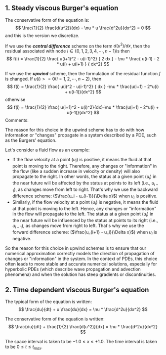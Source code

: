 ## 1. Steady viscous Burger's equation

The conservative form of the equation is:
$$
\frac{1}{2}  \frac{d(u^2)}{dx} - \nu * u \frac{d^2u}{dx^2} = 0
$$
and this is the version we discretize. 

If we use the ***central difference*** scheme on the term $d(u^2)/dx$, then the residual associated with node $i \in \{ 0, 1, 2, 3, 4, \cdots, n-1 \}$is then
$$
f(i) = \frac{1}{2} \frac{ u(i+1)^2 - u(i-1)^2} {  2  dx } - \nu * \frac{ u(i-1) - 2 * u(i) + u(i+1) } { dx^2}
$$


If we use the ***upwind*** scheme, then the formulation of the residual function $f$ is changed. If $u(i) >= 0 (i = 1, 2, \cdots, n-2)$, then 
$$
f(i) =   \frac{1}{2} \frac{ u(i)^2 - u(i-1)^2} { dx } -\nu * \frac{u(i+1) - 2*u(i) + u(i-1)}{dx^2}
$$
otherwise
$$
f(i) =  \frac{1}{2} \frac{ u(i+1)^2 - u(i)^2}{dx}-\nu * \frac{u(i+1) - 2*u(i) + u(i-1)}{dx^2}
$$
Comments:

The reason for this choice in the upwind scheme has to do with how information or "changes" propagate in a system described by a PDE, such as the Burgers' equation.

Let's consider a fluid flow as an example:

- If the flow velocity at a point ($u_i$) is positive, it means the fluid at that point is moving to the right. Therefore, any changes or "information" in the flow (like a sudden increase in velocity or density) will also propagate to the right. In other words, the status at a given point ($u_i$) in the near future will be affected by the status at points to its left (i.e., $u_{i-1}$), as changes move from left to right. That's why we use the backward difference scheme: ($\frac{u_i - u_{i-1}}{\Delta x}$) when $u_i$ is positive.
- Similarly, if the flow velocity at a point ($u_i$) is negative, it means the fluid at that point is moving to the left. Hence, any changes or "information" in the flow will propagate to the left. The status at a given point ($u_i$) in the near future will be influenced by the status at points to its right (i.e., $u_{i+1}$), as changes move from right to left. That's why we use the forward difference scheme: ($\frac{u_{i+1} - u_i}{\Delta x}$) when $u_i$ is negative.

So the reason for this choice in upwind schemes is to ensure that our numerical approximation correctly models the direction of propagation of changes or "information" in the system. In the context of PDEs, this choice often leads to more stable and accurate numerical solutions, especially for hyperbolic PDEs (which describe wave propagation and advection phenomena) and when the solution has steep gradients or discontinuities.

## 2. Time dependent viscous Burger's equation

The typical form of the equation is written:
$$
\frac{du}{dt} + u \frac{du}{dx} = \nu * \frac{d^2u}{dx^2}
$$


The conservative form of the equation is written:
$$
\frac{du}{dt} + \frac{1}{2}  \frac{d(u^2)}{dx} = \nu * \frac{d^2u}{dx^2}
$$


The space interval is taken to be $-1.0 \leq x \leq +1.0$. The time interval is taken to be $0 \leq t \leq t_{max}$.
